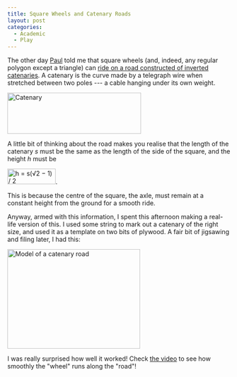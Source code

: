 ```yaml
---
title: Square Wheels and Catenary Roads
layout: post
categories:
  - Academic
  - Play
---
```

The other day [Paul](http://pictures.scholesmafia.co.uk/index.php/?profile=150) told me that square wheels (and, indeed, any regular polygon except a triangle) can [ride on a road constructed of inverted catenaries](http://maa.org/mathland/mathtrek_04_05_04.html). A catenary is the curve made by a telegraph wire when stretched between two poles --- a cable hanging under its own weight.

[<img class="alignnone size-full wp-image-593" title="Catenary" src="http://cmbuckley.co.uk/files/2007/08/catenary.png" alt="Catenary" width="302" height="93" srcset="https://cmbuckley.co.uk/files/2007/08/catenary.png 302w, https://cmbuckley.co.uk/files/2007/08/catenary-195x60.png 195w" sizes="(max-width: 302px) 100vw, 302px" />](http://cmbuckley.co.uk/files/2007/08/catenary.png)

A little bit of thinking about the road makes you realise that the length of the catenary _s_ must be the same as the length of the side of the square, and the height _h_ must be

<img class="alignnone size-full wp-image-240" src="http://cmbuckley.co.uk/files/2007/08/catenary-formula.gif" alt="h = s(√2 − 1) / 2" width="109" height="35" />.

This is because the centre of the square, the axle, must remain at a constant height from the ground for a smooth ride.

Anyway, armed with this information, I spent this afternoon making a real-life version of this. I used some string to mark out a catenary of the right size, and used it as a template on two bits of plywood. A fair bit of jigsawing and filing later, I had this:

[<img class="alignnone size-medium wp-image-241" src="http://cmbuckley.co.uk/files/2007/08/road-real-300x225.jpg" alt="Model of a catenary road" width="300" height="225" srcset="https://cmbuckley.co.uk/files/2007/08/road-real-300x225.jpg 300w, https://cmbuckley.co.uk/files/2007/08/road-real-400x300.jpg 400w, https://cmbuckley.co.uk/files/2007/08/road-real.jpg 600w" sizes="(max-width: 300px) 100vw, 300px" />](http://cmbuckley.co.uk/files/2007/08/road-real.jpg)

I was really surprised how well it worked! Check [the video](http://video.scholesmafia.co.uk/?id=22) to see how smoothly the "wheel" runs along the "road"!
